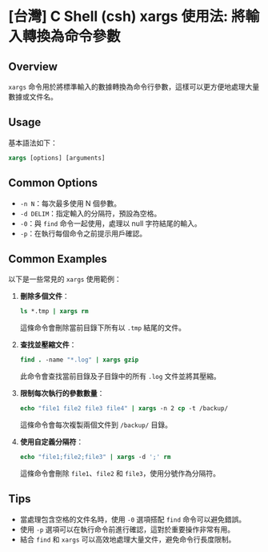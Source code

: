 # [台灣] C Shell (csh) xargs 使用法: 將輸入轉換為命令參數

## Overview
`xargs` 命令用於將標準輸入的數據轉換為命令行參數，這樣可以更方便地處理大量數據或文件名。

## Usage
基本語法如下：
```csh
xargs [options] [arguments]
```

## Common Options
- `-n N`：每次最多使用 N 個參數。
- `-d DELIM`：指定輸入的分隔符，預設為空格。
- `-0`：與 `find` 命令一起使用，處理以 null 字符結尾的輸入。
- `-p`：在執行每個命令之前提示用戶確認。

## Common Examples
以下是一些常見的 `xargs` 使用範例：

1. **刪除多個文件**：
   ```csh
   ls *.tmp | xargs rm
   ```
   這條命令會刪除當前目錄下所有以 `.tmp` 結尾的文件。

2. **查找並壓縮文件**：
   ```csh
   find . -name "*.log" | xargs gzip
   ```
   此命令會查找當前目錄及子目錄中的所有 `.log` 文件並將其壓縮。

3. **限制每次執行的參數數量**：
   ```csh
   echo "file1 file2 file3 file4" | xargs -n 2 cp -t /backup/
   ```
   這條命令會每次複製兩個文件到 `/backup/` 目錄。

4. **使用自定義分隔符**：
   ```csh
   echo "file1;file2;file3" | xargs -d ';' rm
   ```
   這條命令會刪除 `file1`、`file2` 和 `file3`，使用分號作為分隔符。

## Tips
- 當處理包含空格的文件名時，使用 `-0` 選項搭配 `find` 命令可以避免錯誤。
- 使用 `-p` 選項可以在執行命令前進行確認，這對於重要操作非常有用。
- 結合 `find` 和 `xargs` 可以高效地處理大量文件，避免命令行長度限制。